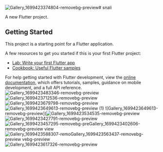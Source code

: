 ![Gallery_1699423374804-removebg-preview](https://github.com/Rehman85/Snail-Taxi-App/assets/144882089/22aed7e1-551e-4433-b6a0-8a6598d2ab36)# snali

A new Flutter project.

## Getting Started

This project is a starting point for a Flutter application.

A few resources to get you started if this is your first Flutter project:

- [Lab: Write your first Flutter app](https://docs.flutter.dev/get-started/codelab)
- [Cookbook: Useful Flutter samples](https://docs.flutter.dev/cookbook)

For help getting started with Flutter development, view the
[online documentation](https://docs.flutter.dev/), which offers tutorials,
samples, guidance on mobile development, and a full API reference.
![Gallery_1699423483346-removebg-preview](https://github.com/Rehman85/Snail-Taxi-App/assets/144882089/3af67860-0762-4279-b1af-83c07582c9dc)
![Gallery_1699423712536-removebg-preview](https://github.com/Rehman85/Snail-Taxi-App/assets/144882089/26b9b3d2-a22a-43fa-b0ad-fe4dc84d74fb)
![Gallery_1699423679798-removebg-preview](https://github.com/Rehman85/Snail-Taxi-App/assets/144882089/1ace9441-4403-4afe-b7c9-323c43d5363e)
![Gallery_1699423649613-removebg-preview (1)](https://github.com/Rehman85/Snail-Taxi-App/assets/144882089/9992f1f7-0666-488b-a67c-92f9c959da65)
![Gallery_1699423649613-removebg-preview](![Gallery_1699423534535-removebg-preview](https://github.com/Rehman85/Snail-Taxi-App/assets/144882089/4f81c5c4-f3f9-46c8-b83e-6aca5027cb6b)
![Gallery_1699423427791-removebg-preview](https://github.com/Rehman85/Snail-Taxi-App/assets/144882089/7e4758c4-8336-424f-aa4f-9ca6938f3b0d)
![Gallery_1699423457295-removebg-pre![Gallery_1699423402606-removebg-preview](https://github.com/Rehman85/Snail-Taxi-App/assets/144882089/e5b76e90-8175-46e2-bf54-b149a7228076)
view](https://github.com/Rehman85/Snail-Taxi-App/assets/144882089/f3694556-ed8d-40e0-8790-d8144e927472)
![Gallery_1699423588307-remo![Gallery_1699423563437-removebg-preview](https://github.com/Rehman85/Snail-Taxi-App/assets/144882089/39f3b9ac-a5b0-49f8-9d88-0676d390c811)
vebg-preview](https://github.com/Rehman85/Snail-Taxi-App/assets/144882089/e085837d-78d1-49a1-97a4-5b344f864989)
![Gallery_1699423617326-removebg-preview](https://github.com/Rehman85/Snail-Taxi-App/assets/144882089/ead1d685-0c6a-4ad5-81b9-d59dd47fc598)




